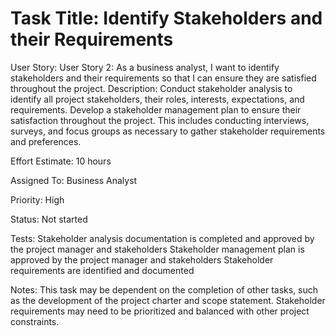 # Task Title: Identify Stakeholders and their Requirements


User Story: User Story 2: As a business analyst, I want to identify stakeholders and their requirements so that I can ensure they are satisfied throughout the project.
Description: Conduct stakeholder analysis to identify all project stakeholders, their roles, interests, expectations, and requirements. Develop a stakeholder management plan to ensure their satisfaction throughout the project. This includes conducting interviews, surveys, and focus groups as necessary to gather stakeholder requirements and preferences.

Effort Estimate: 10 hours

Assigned To: Business Analyst

Priority: High

Status: Not started

Tests:
Stakeholder analysis documentation is completed and approved by the project manager and stakeholders
Stakeholder management plan is approved by the project manager and stakeholders
Stakeholder requirements are identified and documented

Notes: This task may be dependent on the completion of other tasks, such as the development of the project charter and scope statement. Stakeholder requirements may need to be prioritized and balanced with other project constraints.
